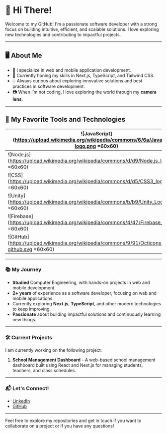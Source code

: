 # 👋 Hi There!

Welcome to my GitHub! I'm a passionate software developer with a strong focus on building intuitive, efficient, and scalable solutions. I love exploring new technologies and contributing to impactful projects.

---

## 🖥️ **About Me**  

- 🌟 I specialize in web and mobile application development.  
- 🔧 Currently honing my skills in Next.js, TypeScript, and Tailwind CSS.  
- 💡 Always curious about exploring innovative solutions and best practices in software development.  
- 📷 When I’m not coding, I love exploring the world through my **camera lens**.

---

## 🚀 **My Favorite Tools and Technologies**


| ![JavaScript](https://upload.wikimedia.org/wikipedia/commons/6/6a/JavaScript-logo.png =60x60) | ![React](https://upload.wikimedia.org/wikipedia/commons/a/a7/React-icon.svg =60x60) | ![TypeScript](https://upload.wikimedia.org/wikipedia/commons/4/4e/Typescript_logo_2020.svg =60x60) |
| --------------------------------------------------------------- | --------------------------------------------------------------- | --------------------------------------------------------------------------- |
| ![Node.js](https://upload.wikimedia.org/wikipedia/commons/d/d9/Node.js_logo.svg =60x60) | ![Next.js](https://upload.wikimedia.org/wikipedia/commons/8/80/Nextjs-logo.svg =60x60) | ![C#](https://upload.wikimedia.org/wikipedia/commons/4/47/CSharp_Logo.png =60x60) |
| ![CSS](https://upload.wikimedia.org/wikipedia/commons/d/d5/CSS3_logo.svg =60x60) | ![HTML5](https://upload.wikimedia.org/wikipedia/commons/7/7a/HTML5_logo.svg =60x60) | ![Tailwind CSS](https://upload.wikimedia.org/wikipedia/commons/a/a5/Tailwind_CSS_Logo.svg =60x60) |
| ![Unity](https://upload.wikimedia.org/wikipedia/commons/b/b9/Unity_Logo.png =60x60) | ![VSCode](https://upload.wikimedia.org/wikipedia/commons/a/a1/Visual_Studio_Code_1.35_icon.png =60x60) | ![Visual Studio](https://upload.wikimedia.org/wikipedia/commons/4/4e/Visual_Studio_2019_logo.svg =60x60) |
| ![Firebase](https://upload.wikimedia.org/wikipedia/commons/4/47/Firebase_Logo.png =60x60) | ![MongoDB](https://upload.wikimedia.org/wikipedia/commons/4/45/MongoDB_Logo.png =60x60) | ![SQL](https://upload.wikimedia.org/wikipedia/commons/4/46/SQL_logo.png =60x60) |
| ![GitHub](https://upload.wikimedia.org/wikipedia/commons/9/91/Octicons-mark-github.svg =60x60) | ![Figma](https://upload.wikimedia.org/wikipedia/commons/d/d5/Figma-logo.svg =60x60) | ![Bootstrap](https://upload.wikimedia.org/wikipedia/commons/d/d9/Bootstrap_logo.svg =60x60) |


---

### 📚 My Journey

- **Studied** Computer Engineering, with hands-on projects in web and mobile development.
- **2+ years** of experience as a software developer, focusing on web and mobile applications.
- Currently exploring **Next.js**, **TypeScript**, and other modern technologies to keep improving.
- **Passionate** about building impactful solutions and continuously learning new things.

---

### 🛠️ Current Projects

I am currently working on the following project:

1. **School Management Dashboard** - A web-based school management dashboard built using React and Next.js for managing students, teachers, and class schedules.

---

### 📬 Let's Connect!

- [LinkedIn](https://www.linkedin.com/in/nur-y-556989257/)
- [GitHub](https://github.com/nuryll)
  
---

Feel free to explore my repositories and get in touch if you want to collaborate on a project or if you have any questions!


